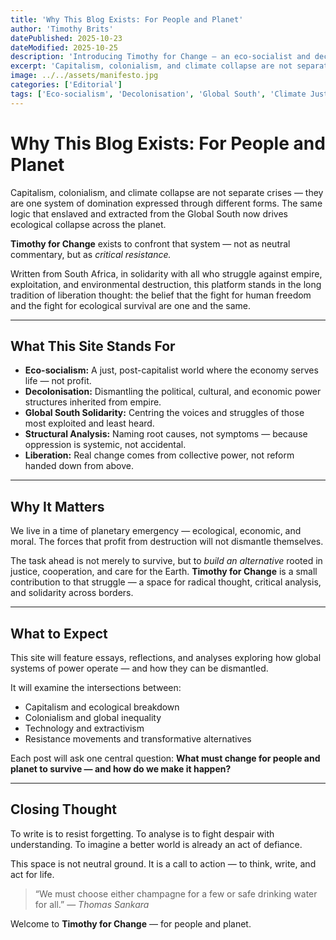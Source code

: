 ```yaml
---
title: 'Why This Blog Exists: For People and Planet'
author: 'Timothy Brits'
datePublished: 2025-10-23
dateModified: 2025-10-25
description: 'Introducing Timothy for Change — an eco-socialist and decolonial platform from South Africa, dedicated to exposing structural violence and imagining a just future.'
excerpt: 'Capitalism, colonialism, and climate collapse are not separate crises — they are one system of domination expressed through different forms. This opening statement defines the mission and values of Timothy for Change: an eco-socialist, decolonial platform from South Africa for people and planet.'
image: ../../assets/manifesto.jpg
categories: ['Editorial']
tags: ['Eco-socialism', 'Decolonisation', 'Global South', 'Climate Justice', 'Introduction']
---
```


# Why This Blog Exists: For People and Planet

Capitalism, colonialism, and climate collapse are not separate crises — they are one system of domination expressed through different forms.
The same logic that enslaved and extracted from the Global South now drives ecological collapse across the planet.

**Timothy for Change** exists to confront that system — not as neutral commentary, but as _critical resistance._

Written from South Africa, in solidarity with all who struggle against empire, exploitation, and environmental destruction, this platform stands in the long tradition of liberation thought: the belief that the fight for human freedom and the fight for ecological survival are one and the same.

---

## What This Site Stands For

- **Eco-socialism:** A just, post-capitalist world where the economy serves life — not profit.
- **Decolonisation:** Dismantling the political, cultural, and economic power structures inherited from empire.
- **Global South Solidarity:** Centring the voices and struggles of those most exploited and least heard.
- **Structural Analysis:** Naming root causes, not symptoms — because oppression is systemic, not accidental.
- **Liberation:** Real change comes from collective power, not reform handed down from above.

---

## Why It Matters

We live in a time of planetary emergency — ecological, economic, and moral.
The forces that profit from destruction will not dismantle themselves.

The task ahead is not merely to survive, but to _build an alternative_ rooted in justice, cooperation, and care for the Earth.
**Timothy for Change** is a small contribution to that struggle — a space for radical thought, critical analysis, and solidarity across borders.

---

## What to Expect

This site will feature essays, reflections, and analyses exploring how global systems of power operate — and how they can be dismantled.

It will examine the intersections between:

- Capitalism and ecological breakdown
- Colonialism and global inequality
- Technology and extractivism
- Resistance movements and transformative alternatives

Each post will ask one central question:
**What must change for people and planet to survive — and how do we make it happen?**

---

## Closing Thought

To write is to resist forgetting.
To analyse is to fight despair with understanding.
To imagine a better world is already an act of defiance.

This space is not neutral ground.
It is a call to action — to think, write, and act for life.

> “We must choose either champagne for a few or safe drinking water for all.”
> — _Thomas Sankara_

Welcome to **Timothy for Change** — for people and planet.
